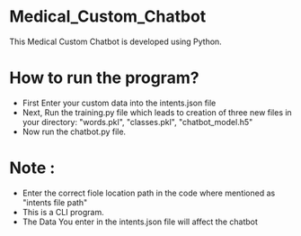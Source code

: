 # Medical_Custom_Chatbot

This Medical Custom Chatbot is developed using Python.

# How to run the program?
- First Enter your custom data into the intents.json file
- Next, Run the training.py file which leads to creation of three new files in your directory: "words.pkl", "classes.pkl", "chatbot_model.h5"
- Now run the chatbot.py file. 

# Note :
- Enter the correct fiole location path in the code where mentioned as "intents file path"
- This is a CLI program.
- The Data You enter in the intents.json file will affect the chatbot

